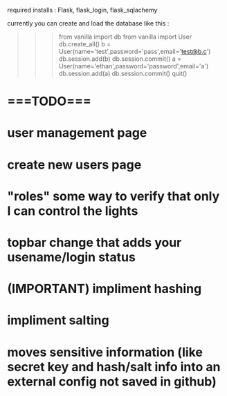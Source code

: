 required installs : Flask, flask_login, flask_sqlachemy

 currently you can create and load the database like this :
 >>> from vanilla import db
 >>> from vanilla import User
 >>> db.create_all()
 >>> b = User(name='test',password='pass',email='test@b.c')
 >>> db.session.add(b)
 >>> db.session.commit()
 >>> a = User(name='ethan',password='password',email='a')
 >>> db.session.add(a)
 >>> db.session.commit()
 >>> quit()


# ===TODO===
# user management page
# create new users page
# "roles" some way to verify that only I can control the lights
# topbar change that adds your usename/login status
# (IMPORTANT) impliment hashing
# impliment salting
# moves sensitive information (like secret key and hash/salt info into an external config not saved in github)
